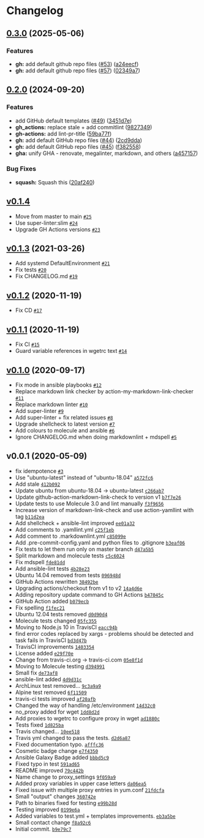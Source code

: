 # Changelog

## [0.3.0](https://github.com/ruzickap/ansible-role-proxy_settings/compare/v0.2.0...v0.3.0) (2025-05-06)


### Features

* **gh:** add default github repo files ([#53](https://github.com/ruzickap/ansible-role-proxy_settings/issues/53)) ([a24eecf](https://github.com/ruzickap/ansible-role-proxy_settings/commit/a24eecfe5bafe23b5ee66fcc6d1cc92d2ab43997))
* **gh:** add default github repo files ([#57](https://github.com/ruzickap/ansible-role-proxy_settings/issues/57)) ([02349a7](https://github.com/ruzickap/ansible-role-proxy_settings/commit/02349a78bc692ce778882750a8faf43ee519015c))

## [0.2.0](https://github.com/ruzickap/ansible-role-proxy_settings/compare/v0.1.4...v0.2.0) (2024-09-20)


### Features

* add GitHub default templates ([#49](https://github.com/ruzickap/ansible-role-proxy_settings/issues/49)) ([3451d7e](https://github.com/ruzickap/ansible-role-proxy_settings/commit/3451d7e036a33b6f42e60269371458a0bae721b2))
* **gh_actions:** replace stale + add commitlint ([9827349](https://github.com/ruzickap/ansible-role-proxy_settings/commit/9827349f78567d2f541711b0d215108bc56a6bb4))
* **gh-actions:** add lint-pr-title ([59ba77f](https://github.com/ruzickap/ansible-role-proxy_settings/commit/59ba77fde0cec018eeafc6ea14cbe5ecb4ca7fdf))
* **gh:** add default GitHub repo files ([#44](https://github.com/ruzickap/ansible-role-proxy_settings/issues/44)) ([2cd9dda](https://github.com/ruzickap/ansible-role-proxy_settings/commit/2cd9dda755dc68cac2d936446d9595f8f3e539ce))
* **gh:** add default GitHub repo files ([#45](https://github.com/ruzickap/ansible-role-proxy_settings/issues/45)) ([f382558](https://github.com/ruzickap/ansible-role-proxy_settings/commit/f38255838a6d7179502f2feb0db515041c3c7f86))
* **gha:** unify GHA - renovate, megalinter, markdown, and others ([a457157](https://github.com/ruzickap/ansible-role-proxy_settings/commit/a45715763eb1351fd6c72a49c0a154e7b4e0a249))


### Bug Fixes

* **squash:** Squash this ([20af240](https://github.com/ruzickap/ansible-role-proxy_settings/commit/20af2402026f4dd5cc2b48d1b89f07d3405e2f50))

## [v0.1.4](https://github.com/ruzickap/ansible-role-proxy_settings/compare/v0.1.3...v0.1.4)

- Move from master to main [`#25`](https://github.com/ruzickap/ansible-role-proxy_settings/pull/25)
- Use super-linter:slim [`#24`](https://github.com/ruzickap/ansible-role-proxy_settings/pull/24)
- Upgrade GH Actions versions [`#23`](https://github.com/ruzickap/ansible-role-proxy_settings/pull/23)

## [v0.1.3](https://github.com/ruzickap/ansible-role-proxy_settings/compare/v0.1.2...v0.1.3) (2021-03-26)

- Add systemd DefaultEnvironment [`#21`](https://github.com/ruzickap/ansible-role-proxy_settings/pull/21)
- Fix tests [`#20`](https://github.com/ruzickap/ansible-role-proxy_settings/pull/20)
- Fix CHANGELOG.md [`#19`](https://github.com/ruzickap/ansible-role-proxy_settings/pull/19)

## [v0.1.2](https://github.com/ruzickap/ansible-role-proxy_settings/compare/v0.1.1...v0.1.2) (2020-11-19)

- Fix CD [`#17`](https://github.com/ruzickap/ansible-role-proxy_settings/pull/17)

## [v0.1.1](https://github.com/ruzickap/ansible-role-proxy_settings/compare/v0.1.0...v0.1.1) (2020-11-19)

- Fix CI [`#15`](https://github.com/ruzickap/ansible-role-proxy_settings/pull/15)
- Guard variable references in wgetrc text [`#14`](https://github.com/ruzickap/ansible-role-proxy_settings/pull/14)

## [v0.1.0](https://github.com/ruzickap/ansible-role-proxy_settings/compare/v0.0.1...v0.1.0) (2020-09-17)

- Fix mode in ansible playbooks [`#12`](https://github.com/ruzickap/ansible-role-proxy_settings/pull/12)
- Replace markdown link checker by action-my-markdown-link-checker [`#11`](https://github.com/ruzickap/ansible-role-proxy_settings/pull/11)
- Replace markdown linter [`#10`](https://github.com/ruzickap/ansible-role-proxy_settings/pull/10)
- Add super-linter [`#9`](https://github.com/ruzickap/ansible-role-proxy_settings/pull/9)
- Add super-linter + fix related issues [`#8`](https://github.com/ruzickap/ansible-role-proxy_settings/pull/8)
- Upgrade shellcheck to latest version [`#7`](https://github.com/ruzickap/ansible-role-proxy_settings/pull/7)
- Add colours to molecule and ansible [`#6`](https://github.com/ruzickap/ansible-role-proxy_settings/pull/6)
- Ignore CHANGELOG.md when doing markdownlint + mdspell [`#5`](https://github.com/ruzickap/ansible-role-proxy_settings/pull/5)

## v0.0.1 (2020-05-09)

- fix idempotence [`#3`](https://github.com/ruzickap/ansible-role-proxy_settings/pull/3)
- Use "ubuntu-latest" instead of "ubuntu-18.04" [`a572fc6`](https://github.com/ruzickap/ansible-role-proxy_settings/commit/a572fc6c6d60f9b898e13f74aa9034772e672e07)
- Add stale [`412b092`](https://github.com/ruzickap/ansible-role-proxy_settings/commit/412b09220c2ead42b4ffdbdc93ac4f9cf960ec9f)
- Update ubuntu from ubuntu-18.04 -&gt; ubuntu-latest [`c266ab7`](https://github.com/ruzickap/ansible-role-proxy_settings/commit/c266ab70649e6a86b04e4e71811467036d818dca)
- Update github-action-markdown-link-check to version v1 [`b7f7e26`](https://github.com/ruzickap/ansible-role-proxy_settings/commit/b7f7e26f24c7e7f7e428e7b8e03736f5221e070a)
- Update tests to use Molecule 3.0 and lint manually [`f3f9656`](https://github.com/ruzickap/ansible-role-proxy_settings/commit/f3f965694907a721e7ed3e19da90a6f3a465d185)
- Increase version of markdown-link-check and use action-yamllint with tag [`b11d2ea`](https://github.com/ruzickap/ansible-role-proxy_settings/commit/b11d2ea7519e7a065d8de36a671fc4cb32ed5c2a)
- Add shellcheck + ansible-lint improved [`ee01a32`](https://github.com/ruzickap/ansible-role-proxy_settings/commit/ee01a32c29fd6dae9a9f3d1ffe0d4a41b2f9b2b4)
- Add comments to .yamllint.yml [`c25f1eb`](https://github.com/ruzickap/ansible-role-proxy_settings/commit/c25f1ebd158f524a3d581c4842f7d2cb45d18b20)
- Add comment to .markdownlint.yml [`c85099e`](https://github.com/ruzickap/ansible-role-proxy_settings/commit/c85099eda57dbbcd654320f79e3ae6bfa8643861)
- Add .pre-commit-config.yaml and python files to .gitignore [`b3eaf06`](https://github.com/ruzickap/ansible-role-proxy_settings/commit/b3eaf06b363e2f0f7de4dc93a13b9b93aa7fca69)
- Fix tests to let them run only on master branch [`d47a5b5`](https://github.com/ruzickap/ansible-role-proxy_settings/commit/d47a5b5da6874ff32980f67e8389ed8b86012b61)
- Split markdown and molecule tests [`c5c6024`](https://github.com/ruzickap/ansible-role-proxy_settings/commit/c5c602426e201571e486a706fba3d6eda5780c46)
- Fix mdspell [`fde81dd`](https://github.com/ruzickap/ansible-role-proxy_settings/commit/fde81ddbbd6a5c0833e002f538b8d2c4f1e33640)
- Add ansible-lint tests [`4b28e23`](https://github.com/ruzickap/ansible-role-proxy_settings/commit/4b28e23ed1f90f530579f00d9c2e953c671fe8a4)
- Ubuntu 14.04 removed from tests [`096948d`](https://github.com/ruzickap/ansible-role-proxy_settings/commit/096948d7a93c27a6c4ac5af1d930b7b37de92dfa)
- GitHub Actions rewritten [`38492be`](https://github.com/ruzickap/ansible-role-proxy_settings/commit/38492be8959db985f9e4b90e2a9ec7a185163f23)
- Upgrading actions/checkout from v1 to v2 [`14a4d6e`](https://github.com/ruzickap/ansible-role-proxy_settings/commit/14a4d6ea0d0f45ba80aabe97a6c34e25e5a60bad)
- Adding repository update command to GH Actions [`b47045c`](https://github.com/ruzickap/ansible-role-proxy_settings/commit/b47045c9dbc059a0c375072de314133edc466850)
- GitHub Action added [`b079ecb`](https://github.com/ruzickap/ansible-role-proxy_settings/commit/b079ecb1b0ebaa4629713e9f8da2f8f8797e535d)
- Fix spelling [`f1fec21`](https://github.com/ruzickap/ansible-role-proxy_settings/commit/f1fec21f5366c8408a6b27e0ea3a3f1ad596b967)
- Ubuntu 12.04 tests removed [`d0d90d4`](https://github.com/ruzickap/ansible-role-proxy_settings/commit/d0d90d447f57666e54b6beb7efa69f545f770b6d)
- Molecule tests changed [`05fc355`](https://github.com/ruzickap/ansible-role-proxy_settings/commit/05fc3553e1b32b944729e1a80e2648c4204abc7d)
- Moving to Node.js 10 in TravisCI [`eacc94b`](https://github.com/ruzickap/ansible-role-proxy_settings/commit/eacc94bf6593aea60bd930eee790c2e0e187acf6)
- find error codes replaced by xargs - problems should be detected and task fails in TravisCI [`bd3d47b`](https://github.com/ruzickap/ansible-role-proxy_settings/commit/bd3d47b7df9037be119f6c8579b6306435679038)
- TravisCI improvements [`1403354`](https://github.com/ruzickap/ansible-role-proxy_settings/commit/14033545eca290fa379ac8a562d85a5b899fbbff)
- License added [`e29f70e`](https://github.com/ruzickap/ansible-role-proxy_settings/commit/e29f70e87faa3b869245e4f7c06e6db00ed63672)
- Change from travis-ci.org -&gt; travis-ci.com [`05e8f1d`](https://github.com/ruzickap/ansible-role-proxy_settings/commit/05e8f1d234d9e2096d6bf1d7345e6e897949aa62)
- Moving to Molecule testing [`d394991`](https://github.com/ruzickap/ansible-role-proxy_settings/commit/d394991cb3546b19fe07b155d12f7acf04c5e5a5)
- Small fix [`de73af8`](https://github.com/ruzickap/ansible-role-proxy_settings/commit/de73af838a63a714ed1f2ed73d0f7d050723feeb)
- ansible-lint added [`4d9d31c`](https://github.com/ruzickap/ansible-role-proxy_settings/commit/4d9d31c6a0cb6b94a68e44459ab16fa0525a5135)
- ArchLinux test removed... [`9c3a9a9`](https://github.com/ruzickap/ansible-role-proxy_settings/commit/9c3a9a94bab4a84a13b9016ebf8bedd9db362525)
- Alpine test removed [`6f11509`](https://github.com/ruzickap/ansible-role-proxy_settings/commit/6f1150993bd0ca7c98c425d313e4b4bca2caee32)
- travis-ci tests improved [`af20afb`](https://github.com/ruzickap/ansible-role-proxy_settings/commit/af20afb5e137869f4f3209c129b5b1c4ded8c6df)
- Changed the way of handling /etc/environment [`14d32c0`](https://github.com/ruzickap/ansible-role-proxy_settings/commit/14d32c0f57b2934c7a9bd37f37721c2a9bc8dc40)
- no_proxy added for wget [`1dd8d2d`](https://github.com/ruzickap/ansible-role-proxy_settings/commit/1dd8d2d17ee709f763062c461d90a06a91852234)
- Add proxies to wgetrc to configure proxy in wget [`ad1880c`](https://github.com/ruzickap/ansible-role-proxy_settings/commit/ad1880cd7bcbbb76e65e9ddec31e0d7b41cf6a5d)
- Tests fixed [`1d825ba`](https://github.com/ruzickap/ansible-role-proxy_settings/commit/1d825bafe81f8ec553b9409d50133945aec75787)
- Travis changed... [`10ee518`](https://github.com/ruzickap/ansible-role-proxy_settings/commit/10ee5185a0d9e4efb79c36b71163d37049bb85da)
- Travis yml changed to pass the tests. [`d2d6a87`](https://github.com/ruzickap/ansible-role-proxy_settings/commit/d2d6a870cbc86ce9fdf31f8cd8790eb8e50d5fa0)
- Fixed documentation typo. [`afffc36`](https://github.com/ruzickap/ansible-role-proxy_settings/commit/afffc3691920ed81f84df2e4f06f25174b136274)
- Cosmetic badge change [`e7f4350`](https://github.com/ruzickap/ansible-role-proxy_settings/commit/e7f4350f978e7e61bb3bdca9121add97575d9f89)
- Ansible Galaxy Badge added [`bbbd5c9`](https://github.com/ruzickap/ansible-role-proxy_settings/commit/bbbd5c945210a1d8b0503ed26b5fb3efbb95cf54)
- Fixed typo in test [`591ad65`](https://github.com/ruzickap/ansible-role-proxy_settings/commit/591ad6532be3f62ef68fd613052cff9ae883c77f)
- README improved [`79c442b`](https://github.com/ruzickap/ansible-role-proxy_settings/commit/79c442b4b425b6f8a172032c8bac5f43382f1ec4)
- Name change to proxy_settings [`9f059a9`](https://github.com/ruzickap/ansible-role-proxy_settings/commit/9f059a9449610d54abd91abd9a3c661404ff4d97)
- Added proxy variables in upper case letters [`da06ea5`](https://github.com/ruzickap/ansible-role-proxy_settings/commit/da06ea52e244f63dad02e84b81c05da2a9f26857)
- Fixed issue with multiple proxy entries in yum.conf [`21fdcfa`](https://github.com/ruzickap/ansible-role-proxy_settings/commit/21fdcfac9eca60cb756bcae3693738d2db11179f)
- Small "output" changes [`360742e`](https://github.com/ruzickap/ansible-role-proxy_settings/commit/360742e987c2473fc6026168b82a7734c1bdb84f)
- Path to binaries fixed for testing [`e99b28d`](https://github.com/ruzickap/ansible-role-proxy_settings/commit/e99b28d88fac42af7851ea68d9a496c2d73b31de)
- Testing improved [`0199e6a`](https://github.com/ruzickap/ansible-role-proxy_settings/commit/0199e6ab483a7201cd1ca65d5ff961a5289493f2)
- Added variables to test.yml + templates improvements. [`eb3a5be`](https://github.com/ruzickap/ansible-role-proxy_settings/commit/eb3a5bee21ba14ea3b0b321dd36dd4cad66f4c3b)
- Small contact change [`f8a92c6`](https://github.com/ruzickap/ansible-role-proxy_settings/commit/f8a92c621dccaea83d9ba71463f8dd54c4af8912)
- Initial commit. [`b9e79c7`](https://github.com/ruzickap/ansible-role-proxy_settings/commit/b9e79c7f7b732a67bdcb80ba8018f64e46464d5b)
